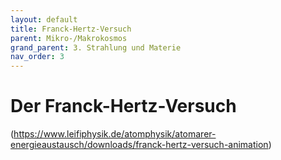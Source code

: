 ```yaml
---
layout: default
title: Franck-Hertz-Versuch
parent: Mikro-/Makrokosmos
grand_parent: 3. Strahlung und Materie
nav_order: 3
---
```


# Der Franck-Hertz-Versuch

(https://www.leifiphysik.de/atomphysik/atomarer-energieaustausch/downloads/franck-hertz-versuch-animation)
